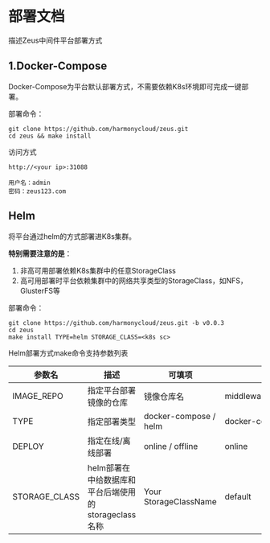 # 部署文档

描述Zeus中间件平台部署方式

## 1.Docker-Compose

Docker-Compose为平台默认部署方式，不需要依赖K8s环境即可完成一键部署。

部署命令：
```
git clone https://github.com/harmonycloud/zeus.git
cd zeus && make install
```

访问方式

```
http://<your ip>:31088

用户名：admin
密码：zeus123.com
```

## Helm

将平台通过helm的方式部署进K8s集群。

**特别需要注意的是**：
1. 非高可用部署依赖K8s集群中的任意StorageClass
2. 高可用部署时平台依赖集群中的网络共享类型的StorageClass，如NFS，GlusterFS等

部署命令：
```
git clone https://github.com/harmonycloud/zeus.git -b v0.0.3
cd zeus
make install TYPE=helm STORAGE_CLASS=<k8s sc>
```

Helm部署方式make命令支持参数列表

| 参数名        | 描述                                                 | 可填项             | 默认值                                                       |
| ------------- | ---------------------------------------------------- | ------------------ | ------------------------------------------------------------ |
| IMAGE_REPO    | 指定平台部署镜像的仓库                               | 镜像仓库名         | middleware.harmonycloud.cn:38080 |
| TYPE          | 指定部署类型                                         | docker-compose / helm | docker-compose                                               |
| DEPLOY        | 指定在线/离线部署                                    | online / offline      | online                                                       |
| STORAGE_CLASS | helm部署在中给数据库和平台后端使用的storageclass名称 | Your StorageClassName   | default                                                      |


